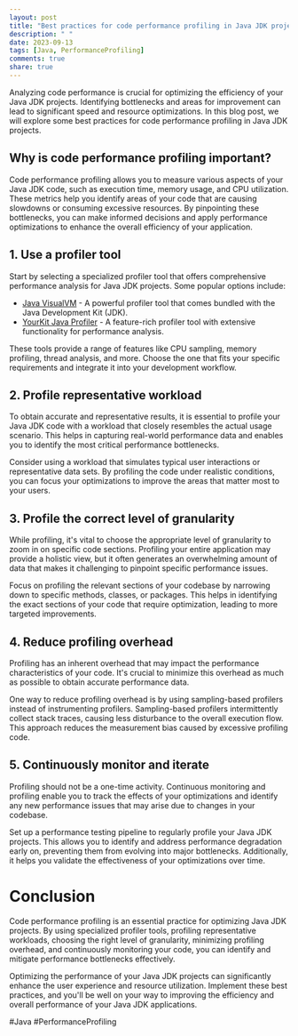 ```yaml
---
layout: post
title: "Best practices for code performance profiling in Java JDK projects"
description: " "
date: 2023-09-13
tags: [Java, PerformanceProfiling]
comments: true
share: true
---
```


Analyzing code performance is crucial for optimizing the efficiency of your Java JDK projects. Identifying bottlenecks and areas for improvement can lead to significant speed and resource optimizations. In this blog post, we will explore some best practices for code performance profiling in Java JDK projects.

## Why is code performance profiling important?

Code performance profiling allows you to measure various aspects of your Java JDK code, such as execution time, memory usage, and CPU utilization. These metrics help you identify areas of your code that are causing slowdowns or consuming excessive resources. By pinpointing these bottlenecks, you can make informed decisions and apply performance optimizations to enhance the overall efficiency of your application.

## 1. Use a profiler tool

Start by selecting a specialized profiler tool that offers comprehensive performance analysis for Java JDK projects. Some popular options include:

- [Java VisualVM](https://visualvm.github.io/) - A powerful profiler tool that comes bundled with the Java Development Kit (JDK).
- [YourKit Java Profiler](https://www.yourkit.com/java/profiler/) - A feature-rich profiler tool with extensive functionality for performance analysis.

These tools provide a range of features like CPU sampling, memory profiling, thread analysis, and more. Choose the one that fits your specific requirements and integrate it into your development workflow.

## 2. Profile representative workload

To obtain accurate and representative results, it is essential to profile your Java JDK code with a workload that closely resembles the actual usage scenario. This helps in capturing real-world performance data and enables you to identify the most critical performance bottlenecks.

Consider using a workload that simulates typical user interactions or representative data sets. By profiling the code under realistic conditions, you can focus your optimizations to improve the areas that matter most to your users.

## 3. Profile the correct level of granularity

While profiling, it's vital to choose the appropriate level of granularity to zoom in on specific code sections. Profiling your entire application may provide a holistic view, but it often generates an overwhelming amount of data that makes it challenging to pinpoint specific performance issues.

Focus on profiling the relevant sections of your codebase by narrowing down to specific methods, classes, or packages. This helps in identifying the exact sections of your code that require optimization, leading to more targeted improvements.

## 4. Reduce profiling overhead

Profiling has an inherent overhead that may impact the performance characteristics of your code. It's crucial to minimize this overhead as much as possible to obtain accurate performance data.

One way to reduce profiling overhead is by using sampling-based profilers instead of instrumenting profilers. Sampling-based profilers intermittently collect stack traces, causing less disturbance to the overall execution flow. This approach reduces the measurement bias caused by excessive profiling code.

## 5. Continuously monitor and iterate

Profiling should not be a one-time activity. Continuous monitoring and profiling enable you to track the effects of your optimizations and identify any new performance issues that may arise due to changes in your codebase.

Set up a performance testing pipeline to regularly profile your Java JDK projects. This allows you to identify and address performance degradation early on, preventing them from evolving into major bottlenecks. Additionally, it helps you validate the effectiveness of your optimizations over time.

# Conclusion

Code performance profiling is an essential practice for optimizing Java JDK projects. By using specialized profiler tools, profiling representative workloads, choosing the right level of granularity, minimizing profiling overhead, and continuously monitoring your code, you can identify and mitigate performance bottlenecks effectively.

Optimizing the performance of your Java JDK projects can significantly enhance the user experience and resource utilization. Implement these best practices, and you'll be well on your way to improving the efficiency and overall performance of your Java JDK applications.

\#Java #PerformanceProfiling
